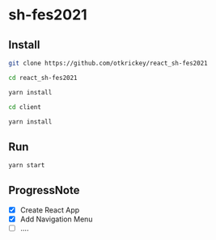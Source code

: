 # sh-fes2021

## Install

```bash
git clone https://github.com/otkrickey/react_sh-fes2021

cd react_sh-fes2021

yarn install

cd client

yarn install
```

## Run

```bash
yarn start
```

## ProgressNote

-   [x] Create React App
-   [x] Add Navigation Menu
-   [ ] ....
